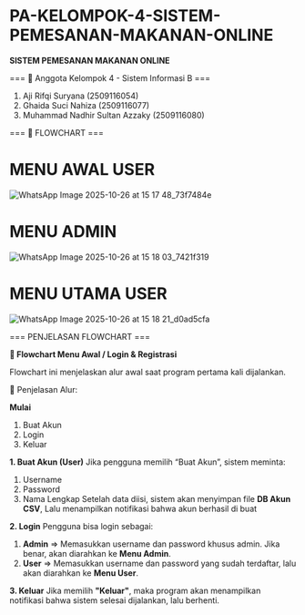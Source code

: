 # PA-KELOMPOK-4-SISTEM-PEMESANAN-MAKANAN-ONLINE

**SISTEM PEMESANAN MAKANAN ONLINE**

=== 👥 Anggota Kelompok 4 - Sistem Informasi B ===
1. Aji Rifqi Suryana (2509116054)
2. Ghaida Suci Nahiza (2509116077)
3. Muhammad Nadhir Sultan Azzaky (2509116080)

 === 🧩 FLOWCHART ===

# MENU AWAL USER
![WhatsApp Image 2025-10-26 at 15 17 48_73f7484e](https://github.com/user-attachments/assets/64bcbf1c-925d-4fc2-8af7-7575a34f6d90)

# MENU ADMIN
![WhatsApp Image 2025-10-26 at 15 18 03_7421f319](https://github.com/user-attachments/assets/a4d234db-00e7-4020-9cc4-86a0238ed02d)

# MENU UTAMA USER
![WhatsApp Image 2025-10-26 at 15 18 21_d0ad5cfa](https://github.com/user-attachments/assets/a12072b4-928b-4725-9192-833c83eb16ab)

=== PENJELASAN FLOWCHART ===

**🧩 Flowchart Menu Awal / Login & Registrasi**

Flowchart ini menjelaskan alur awal saat program pertama kali dijalankan.

🔹 Penjelasan Alur:

**Mulai**
  1. Buat Akun
  2. Login
  3. Keluar
  
**1. Buat Akun (User)**
Jika pengguna memilih “Buat Akun”, sistem meminta:
  1. Username
  2. Password
  3. Nama Lengkap
 Setelah data diisi, sistem akan menyimpan file **DB Akun CSV**, Lalu menampilkan notifikasi bahwa akun berhasil di buat

**2. Login**
Pengguna bisa login sebagai:
  1. **Admin** => Memasukkan username dan password khusus admin. Jika benar, akan diarahkan ke **Menu Admin**.
  2. **User** => Memasukkan username dan password yang sudah terdaftar, lalu akan diarahkan ke **Menu User**.

**3. Keluar**
Jika memilih **"Keluar"**, maka program akan menampilkan notifikasi bahwa sistem selesai dijalankan, lalu berhenti.

